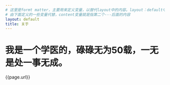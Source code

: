 ```yaml
---
# 这里是formt matter，主要用来定义变量，以替代layout中的内容。layout：default中，layout也是变量，引用一个模板文件。其中的一些内容
# 由下面定义的一些变量代替，content变量就是指第二个---后面的内容
layout: default
title: 关于
---
```

# 我是一个学医的，碌碌无为50载，一无是处一事无成。
{{page.url}}
